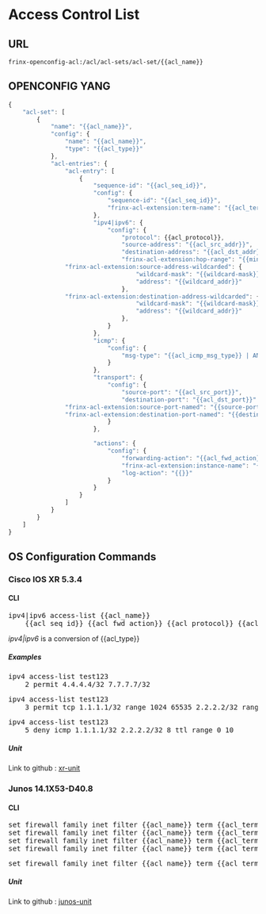 # Access Control List

## URL

```
frinx-openconfig-acl:/acl/acl-sets/acl-set/{{acl_name}}
```

## OPENCONFIG YANG


```javascript
{
    "acl-set": [
        {
            "name": "{{acl_name}}",
            "config": {
            	"name": "{{acl_name}}",
            	"type": "{{acl_type}}"
            },
            "acl-entries": {
                "acl-entry": [
                    {
                        "sequence-id": "{{acl_seq_id}}",
                        "config": {
                            "sequence-id": "{{acl_seq_id}}",
                            "frinx-acl-extension:term-name": "{{acl_term_name}}"
                        },
                        "ipv4|ipv6": {
                            "config": {
                            	"protocol": {{acl_protocol}},
                            	"source-address": "{{acl_src_addr}}",
                            	"destination-address": "{{acl_dst_addr}}",
                            	"frinx-acl-extension:hop-range": "{{min_acl_ttl}}..{{max_acl_ttl}}",
				"frinx-acl-extension:source-address-wildcarded": {
                                    "wildcard-mask": "{{wildcard-mask}}",
                                    "address": "{{wildcard_addr}}"
                                },
				"frinx-acl-extension:destination-address-wildcarded": {
                                    "wildcard-mask": "{{wildcard-mask}}",
                                    "address": "{{wildcard_addr}}"
                                },
                            }
                        },
                        "icmp": {
                            "config": {
                            	"msg-type": "{{acl_icmp_msg_type}} | ANY"
                            }
                        },
                        "transport": {
                            "config": {
                            	"source-port": "{{acl_src_port}}",
                            	"destination-port": "{{acl_dst_port}}"
				"frinx-acl-extension:source-port-named": "{{source-port-named}}"
				"frinx-acl-extension:destination-port-named": "{{destination-port-named}}"
                            }
                        },

                        "actions": {
                            "config": {
                                "forwarding-action": "{{acl_fwd_action}}",
                                "frinx-acl-extension:instance-name": "{{acl_instance_name}}",
                                "log-action": "{{}}"
                            }
                        }
                    }
                ]
            }
        }
    ]
}
```

## OS Configuration Commands

### Cisco IOS XR 5.3.4

#### CLI

<pre>
ipv4|ipv6 access-list {{acl_name}} 
	{{acl_seq_id}} {{acl_fwd_action}} {{acl_protocol}} {{acl_src_addr}} {range {{acl_src_port}} }  {{acl_dst_addr}} {range {{acl_dst_port}} } {{acl_icmp_msg_type}} ttl range {{min_acl_ttl}} {{max_acl_ttl}}
</pre>

*ipv4|ipv6* is a conversion of {{acl_type}}


##### Examples

<pre>
ipv4 access-list test123
	2 permit 4.4.4.4/32 7.7.7.7/32
</pre>

<pre>
ipv4 access-list test123
	3 permit tcp 1.1.1.1/32 range 1024 65535 2.2.2.2/32 range 0 1023
</pre>

<pre>
ipv4 access-list test123
	5 deny icmp 1.1.1.1/32 2.2.2.2/32 8 ttl range 0 10
</pre>

##### Unit

Link to github : [xr-unit](https://github.com/FRINXio/cli-units/tree/master/ios-xr/acl)

### Junos 14.1X53-D40.8

#### CLI

<pre>
set firewall family inet filter {{acl_name}} term {{acl_term_name}} from source-address {{acl_src_addr}}
set firewall family inet filter {{acl_name}} term {{acl_term_name}} from protocol {{acl_protocol}}
set firewall family inet filter {{acl_name}} term {{acl_term_name}} from destination-port {{acl_dst_port}}
set firewall family inet filter {{acl_name}} term {{acl_term_name}} then {{acl_fwd_action}}
</pre>

<pre>
set firewall family inet filter {{acl_name}} term {{acl_term_name}} then routing-instance {{acl_instance_name}}
</pre>

##### Unit

Link to github : [junos-unit](https://github.com/FRINXio/unitopo-units/tree/master/junos/junos-17/junos-17-acl-unit)
